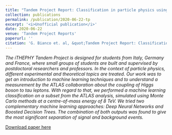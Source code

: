 ```yaml
---
title: "Tandem Project Report: Classification in particle physics using machine learning"
collection: publications
permalink: /publication/2020-06-22-tp
excerpt: '<i>Unofficial publication</i>'
date: 2020-06-22
venue: 'Tandem Project Reports'
paperurl: ''
citation: 'G. Bianco et. al, &quot;Tandem Project Report: Classification in particle physics using machine learning&quot; (2020).'
---
```

*The iTHEPHY Tandem Project is designed for students from Italy, Germany and France, where small groups of students are built and supervised by postdoctoral researchers and professors. In the context of particle physics, different experimental and theoretical topics are treated. Our work was to get an introduction to machine learning techniques and to understand a measurement by the ATLAS collaboration about the coupling of Higgs boson to tau leptons. With regard to that, we performed a machine learning classification on a subset from the ATLAS analysis, simulated using Monte Carlo methods at a centre-of-mass energy of 8 TeV. We tried two complementary machine learning approaches: Deep Neural Networks and Boosted Decision Trees. The combination of both outputs was found to give the most significant separation of signal and background events.*

[Download paper here](http://JustWhit3.github.io/files/tp.pdf)